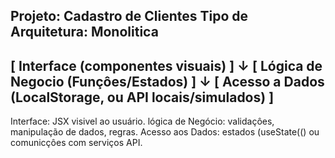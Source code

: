 Projeto: Cadastro de Clientes 
Tipo de Arquitetura: Monolitica
----
[ Interface (componentes visuais) ]
                ↓
[ Lógica de Negocio (Funçôes/Estados) ]
                ↓
[ Acesso a Dados (LocalStorage, ou API locais/simulados) ]
----

Interface: JSX visivel ao usuário.
lógica de Negócio: validaçôes, manipulação de dados, regras.
Acesso aos Dados: estados (useState(() ou comunicçôes com serviços API.
